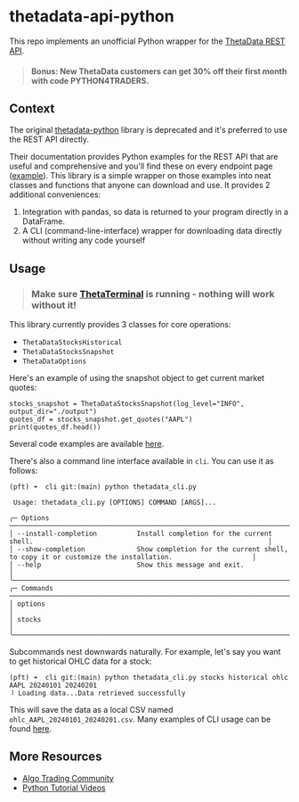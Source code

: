 # thetadata-api-python

This repo implements an unofficial Python wrapper for the [ThetaData REST API](https://http-docs.thetadata.us/docs/theta-data-rest-api-v2/4g9ms9h4009k0-getting-started).

> #### Bonus: New ThetaData customers can get 30% off their first month with code **PYTHON4TRADERS**.

## Context
The original [thetadata-python](https://github.com/ThetaData-API/thetadata-python) library is deprecated and it's preferred to use the REST API directly. 

Their documentation provides Python examples for the REST API that are useful and comprehensive and you'll find these on every endpoint page ([example](https://http-docs.thetadata.us/docs/theta-data-rest-api-v2/a38vp739baoch-quote-snapshot)). This library is a simple wrapper on those examples into neat classes and functions that anyone can download and use. It provides 2 additional conveniences:

1. Integration with pandas, so data is returned to your program directly in a DataFrame.
2. A CLI (command-line-interface) wrapper for downloading data directly without writing any code yourself

## Usage

> ### Make sure [ThetaTerminal](https://http-docs.thetadata.us/docs/theta-data-rest-api-v2/4g9ms9h4009k0-getting-started#what-is-theta-terminal-and-why-do-i-need-it) is running - nothing will work without it!

This library currently provides 3 classes for core operations: 
* `ThetaDataStocksHistorical`
* `ThetaDataStocksSnapshot`
* `ThetaDataOptions`

Here's an example of using the snapshot object to get current market quotes:

```
stocks_snapshot = ThetaDataStocksSnapshot(log_level="INFO", output_dir="./output")
quotes_df = stocks_snapshot.get_quotes("AAPL")
print(quotes_df.head())
```

Several code examples are available [here](https://github.com/pythonfortraders/thetadata-api-python/tree/main/examples).

There's also a command line interface available in `cli`. You can use it as follows: 

```
(pft) ➜  cli git:(main) python thetadata_cli.py 
                                                                                                                                     
 Usage: thetadata_cli.py [OPTIONS] COMMAND [ARGS]...                                                                                 
                                                                                                                                     
╭─ Options ─────────────────────────────────────────────────────────────────────────────────────────────────────────────────────────╮
│ --install-completion          Install completion for the current shell.                                                           │
│ --show-completion             Show completion for the current shell, to copy it or customize the installation.                    │
│ --help                        Show this message and exit.                                                                         │
╰───────────────────────────────────────────────────────────────────────────────────────────────────────────────────────────────────╯
╭─ Commands ────────────────────────────────────────────────────────────────────────────────────────────────────────────────────────╮
│ options                                                                                                                           │
│ stocks                                                                                                                            │
╰───────────────────────────────────────────────────────────────────────────────────────────────────────────────────────────────────╯
``` 

Subcommands nest downwards naturally. For example, let's say you want to get historical OHLC data for a stock:
```
(pft) ➜  cli git:(main) python thetadata_cli.py stocks historical ohlc AAPL 20240101 20240201
⠸ Loading data...Data retrieved successfully
```
This will save the data as a local CSV named `ohlc_AAPL_20240101_20240201.csv`. Many examples of CLI usage can be found [here](https://github.com/pythonfortraders/thetadata-api-python/blob/08ec0160da2519d5a0de73d8ec29ab8dd0c8d98c/cli/thetadata_cli.py#L1-L78).

## More Resources

* [Algo Trading Community](https://www.skool.com/algos)
* [Python Tutorial Videos](https://www.youtube.com/@PythonforTraders)
